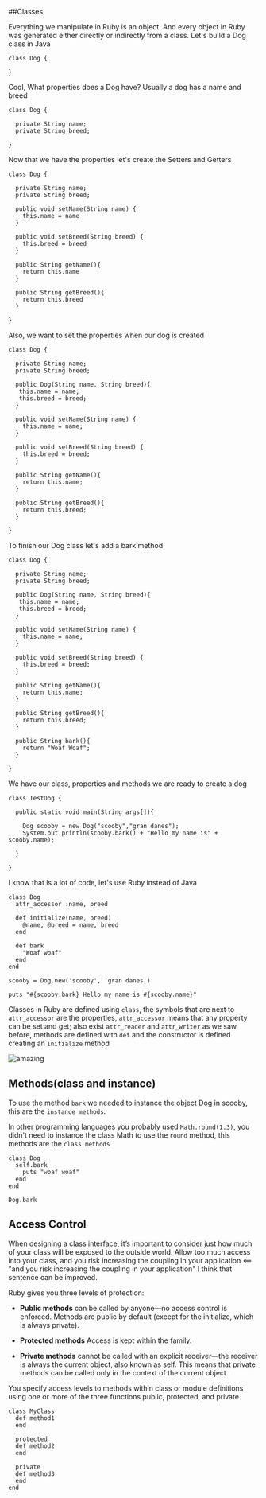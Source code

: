##Classes

Everything we manipulate in Ruby is an object. And every object in Ruby was generated either directly or indirectly from a class. Let's build a Dog class in Java

```
class Dog {

}
```

Cool, What properties does a Dog have? Usually a dog has a name and breed

```
class Dog {

  private String name;
  private String breed;

}
```

Now that we have the properties let's create the Setters and Getters

```
class Dog {

  private String name;
  private String breed;

  public void setName(String name) {
    this.name = name
  }

  public void setBreed(String breed) {
    this.breed = breed
  }

  public String getName(){
    return this.name
  }

  public String getBreed(){
    return this.breed
  }

}
```

Also, we want to set the properties when our dog is created

```
class Dog {

  private String name;
  private String breed;

  public Dog(String name, String breed){
   this.name = name;
   this.breed = breed;
  }

  public void setName(String name) {
    this.name = name;
  }

  public void setBreed(String breed) {
    this.breed = breed;
  }

  public String getName(){
    return this.name;
  }

  public String getBreed(){
    return this.breed;
  }

}
```

To finish our Dog class let's add a bark method

```
class Dog {

  private String name;
  private String breed;

  public Dog(String name, String breed){
   this.name = name;
   this.breed = breed;
  }

  public void setName(String name) {
    this.name = name;
  }

  public void setBreed(String breed) {
    this.breed = breed;
  }

  public String getName(){
    return this.name;
  }

  public String getBreed(){
    return this.breed;
  }

  public String bark(){
    return "Woaf Woaf";
  }

}

```

We have our class, properties and methods we are ready to create a dog

```
class TestDog {

  public static void main(String args[]){

    Dog scooby = new Dog("scooby","gran danes");
    System.out.println(scooby.bark() + "Hello my name is" + scooby.name);

  }

}
```


I know that is a lot of code, let's use Ruby instead of Java

```
class Dog
  attr_accessor :name, breed

  def initialize(name, breed)
    @name, @breed = name, breed
  end

  def bark
    "Woaf woaf"
  end
end

scooby = Dog.new('scooby', 'gran danes')

puts "#{scooby.bark} Hello my name is #{scooby.name}"
```

Classes in Ruby are defined using `class`, the symbols that are next to `attr_accessor` are the properties, `attr_accessor` means that any property can be set and get; also exist `attr_reader` and `attr_writer` as we saw before, methods are defined with `def` and the constructor is defined creating an `initialize` method

![amazing](https://encrypted-tbn3.gstatic.com/images?q=tbn:ANd9GcRzNOxatz59AYT3smpt1p-pRHPG_e5_YcVHGts9fXux7ViLmlsAfWbDIU4)

## Methods(class and instance)

To use the method `bark` we needed to instance the object Dog in scooby, this are the `instance methods`.

In other programming languages you probably used `Math.round(1.3)`, you didn't need to instance the class Math to use the `round` method, this methods are the `class methods`

```
class Dog
  self.bark
    puts "woaf woaf"
  end
end

Dog.bark
```

## Access Control

When designing a class interface, it’s important to consider just how much of your class will be exposed to the outside world. Allow too much access into your class, and you risk increasing the coupling in your application <== "and you risk increasing the coupling in your application" I think that sentence can be improved.

Ruby gives you three levels of protection:

* **Public methods** can be called by anyone—no access control is enforced. Methods are
public by default (except for the initialize, which is always private).

* **Protected methods** Access is kept within the family.

* **Private methods** cannot be called with an explicit receiver—the receiver is always the current object, also known as self. This means that private methods can be called only in the context of the current object

You specify access levels to methods within class or module definitions using one or more of the three functions public, protected, and private.

```
class MyClass
  def method1
  end

  protected
  def method2
  end

  private
  def method3
  end
end
```
